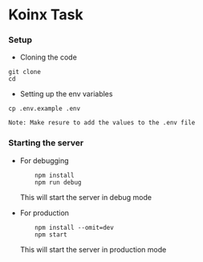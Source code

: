 # Koinx Task

### Setup

-   Cloning the code

```
git clone
cd
```

-   Setting up the env variables

```
cp .env.example .env
```

    Note: Make resure to add the values to the .env file

### Starting the server

-   For debugging

    ```
        npm install
        npm run debug
    ```

    This will start the server in debug mode

-   For production

    ```
        npm install --omit=dev
        npm start
    ```

    This will start the server in production mode
